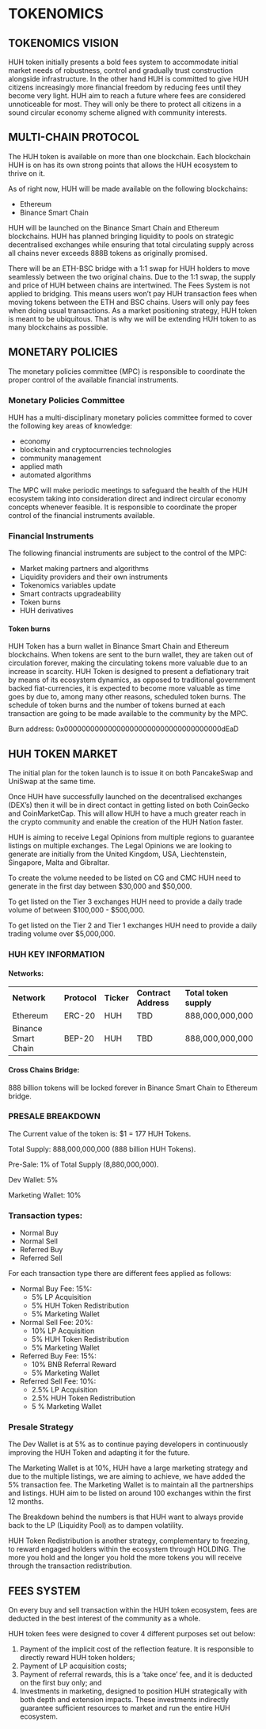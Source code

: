 # TOKENOMICS

## TOKENOMICS VISION

HUH token initially presents a bold fees system to accommodate initial market needs of robustness, control and gradually trust construction alongside infrastructure. In the other hand HUH is committed to give HUH citizens increasingly more financial freedom by reducing fees until they become very light. HUH aim to reach a future where fees are considered unnoticeable for most. They will only be there to protect all citizens in a sound circular economy scheme aligned with community interests.

## MULTI-CHAIN PROTOCOL

The HUH token is available on more than one blockchain. Each blockchain HUH is on has its own strong points that allows the HUH ecosystem to thrive on it.&#x20;

As of right now, HUH will be made available on the following blockchains:&#x20;

* Ethereum&#x20;
* Binance Smart Chain&#x20;

HUH will be launched on the Binance Smart Chain and Ethereum blockchains. HUH has planned bringing liquidity to pools on strategic decentralised exchanges while ensuring that total circulating supply across all chains never exceeds 888B tokens as originally promised.&#x20;

There will be an ETH-BSC bridge with a 1:1 swap for HUH holders to move seamlessly between the two original chains. Due to the 1:1 swap, the supply and price of HUH between chains are intertwined. The Fees System is not applied to bridging. This means users won’t pay HUH transaction fees when moving tokens between the ETH and BSC chains. Users will only pay fees when doing usual transactions. As a market positioning strategy, HUH token is meant to be ubiquitous. That is why we will be extending HUH token to as many blockchains as possible.

## MONETARY POLICIES

The monetary policies committee (MPC) is responsible to coordinate the proper control of the available financial instruments.

### Monetary Policies Committee

HUH has a multi-disciplinary monetary policies committee formed to cover the following key areas of knowledge:&#x20;

* economy&#x20;
* blockchain and cryptocurrencies technologies&#x20;
* community management&#x20;
* applied math&#x20;
* automated algorithms&#x20;

The MPC will make periodic meetings to safeguard the health of the HUH ecosystem taking into consideration direct and indirect circular economy concepts whenever feasible. It is responsible to coordinate the proper control of the financial instruments available.

### Financial Instruments



The following financial instruments are subject to the control of the MPC:&#x20;

* Market making partners and algorithms&#x20;
* Liquidity providers and their own instruments&#x20;
* Tokenomics variables update&#x20;
* Smart contracts upgradeability&#x20;
* Token burns&#x20;
* HUH derivatives

#### Token burns

HUH Token has a burn wallet in Binance Smart Chain and Ethereum blockchains. When tokens are sent to the burn wallet, they are taken out of circulation forever, making the circulating tokens more valuable due to an increase in scarcity. HUH Token is designed to present a deflationary trait by means of its ecosystem dynamics, as opposed to traditional government backed fiat-currencies, it is expected to become more valuable as time goes by due to, among many other reasons, scheduled token burns. The schedule of token burns and the number of tokens burned at each transaction are going to be made available to the community by the MPC.&#x20;

Burn address: 0x000000000000000000000000000000000000dEaD

## HUH TOKEN MARKET

The initial plan for the token launch is to issue it on both PancakeSwap and UniSwap at the same time.&#x20;

Once HUH have successfully launched on the decentralised exchanges (DEX’s) then it will be in direct contact in getting listed on both CoinGecko and CoinMarketCap. This will allow HUH to have a much greater reach in the crypto community and enable the creation of the HUH Nation faster.&#x20;

HUH is aiming to receive Legal Opinions from multiple regions to guarantee listings on multiple exchanges. The Legal Opinions we are looking to generate are initially from the United Kingdom, USA, Liechtenstein, Singapore, Malta and Gibraltar.&#x20;

To create the volume needed to be listed on CG and CMC HUH need to generate in the first day between $30,000 and $50,000. &#x20;

To get listed on the Tier 3 exchanges HUH need to provide a daily trade volume of between $100,000 - $500,000.&#x20;

To get listed on the Tier 2 and Tier 1 exchanges HUH need to provide a daily trading volume over $5,000,000.&#x20;

### HUH KEY INFORMATION

#### Networks:

|                     |              |            |                      |                        |
| ------------------- | ------------ | ---------- | -------------------- | ---------------------- |
| **Network**         | **Protocol** | **Ticker** | **Contract Address** | **Total token supply** |
| Ethereum            | ERC-20       | HUH        | TBD                  | 888,000,000,000        |
| Binance Smart Chain | BEP-20       | HUH        | TBD                  | 888,000,000,000        |

#### Cross Chains Bridge:

888 billion tokens will be locked forever in Binance Smart Chain to Ethereum bridge.

### PRESALE BREAKDOWN

The Current value of the token is: $1 = 177 HUH Tokens.&#x20;

Total Supply: 888,000,000,000 (888 billion HUH Tokens).&#x20;

Pre-Sale: 1% of Total Supply (8,880,000,000).&#x20;

Dev Wallet: 5%&#x20;

Marketing Wallet: 10%

### Transaction types:

* Normal Buy
* Normal Sell
* Referred Buy
* Referred Sell

For each transaction type there are different fees applied as follows:

* Normal Buy Fee: 15%:&#x20;
  * 5% LP Acquisition &#x20;
  * 5% HUH Token Redistribution &#x20;
  * 5% Marketing Wallet&#x20;
* Normal Sell Fee: 20%:&#x20;
  * 10% LP Acquisition&#x20;
  * 5% HUH Token Redistribution &#x20;
  * 5% Marketing Wallet&#x20;
* Referred Buy Fee: 15%:&#x20;
  * 10% BNB Referral Reward&#x20;
  * 5% Marketing Wallet&#x20;
* Referred Sell Fee: 10%:&#x20;
  * 2.5% LP Acquisition&#x20;
  * 2.5% HUH Token Redistribution&#x20;
  * 5 % Marketing Wallet

### Presale Strategy

The Dev Wallet is at 5% as to continue paying developers in continuously improving the HUH Token and adapting it for the future.&#x20;

The Marketing Wallet is at 10%, HUH have a large marketing strategy and due to the multiple listings, we are aiming to achieve, we have added the 5% transaction fee. The Marketing Wallet is to maintain all the partnerships and listings. HUH aim to be listed on around 100 exchanges within the first 12 months.&#x20;

The Breakdown behind the numbers is that HUH want to always provide back to the LP (Liquidity Pool) as to dampen volatility.&#x20;

HUH Token Redistribution is another strategy, complementary to freezing, to reward engaged holders within the ecosystem through HOLDING. The more you hold and the longer you hold the more tokens you will receive through the transaction redistribution.

## FEES SYSTEM

On every buy and sell transaction within the HUH token ecosystem, fees are deducted in the best interest of the community as a whole. &#x20;

HUH token fees were designed to cover 4 different purposes set out below:&#x20;

1. Payment of the implicit cost of the reflection feature. It is responsible to directly reward HUH token holders;
2. Payment of LP acquisition costs;
3. Payment of referral rewards, this is a ‘take once’ fee, and it is deducted on the first buy only; and
4. Investments in marketing, designed to position HUH strategically with both depth and extension impacts. These investments indirectly guarantee sufficient resources to market and run the entire HUH ecosystem.
